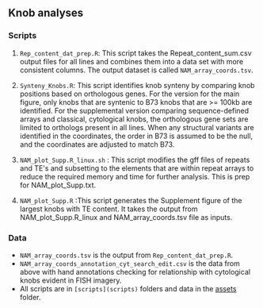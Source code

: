 ## Knob analyses

### Scripts

1. `Rep_content_dat_prep.R`: This script takes the Repeat_content_sum.csv output files for all lines
and combines them into a data set with more consistent columns. The output
dataset is called `NAM_array_coords.tsv`.

2. `Synteny_Knobs.R`: This script identifies knob synteny by comparing knob positions based on orthologous
genes. For the version for the main figure, only knobs that are syntenic to
B73 knobs that are >= 100kb are identified. For the supplemental version comparing
sequence-defined arrays and classical, cytological knobs, the orthologous gene sets
are limited to orthologs present in all lines. When any structural variants are identified
in the coordinates, the order in B73 is assumed to be the null, and the coordinates are
adjusted to match B73.

3. `NAM_plot_Supp.R_linux.sh` : This script modifies the gff files of repeats and TE's and subsetting to the elements that are within repeat arrays to reduce the required memory and time for further analysis. This is prep for NAM_plot_Supp.txt.

4. `NAM_plot_Supp.R` :This script generates the Supplement figure of the largest knobs with TE content. It takes the output from NAM_plot_Supp.R_linux and NAM_array_coords.tsv file as inputs.


### Data

* `NAM_array_coords.tsv` is the output from `Rep_content_dat_prep.R`.
* `NAM_array_coords_annotation_cyt_search_edit.csv` is the data from above with hand annotations checking for relationship with cytological knobs evident in FISH imagery.
* All scripts are in `[scripts](scripts)` folders and data in the [assets](assets) folder.
